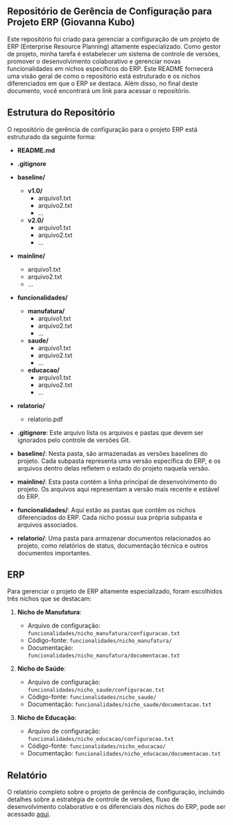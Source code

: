 ## Repositório de Gerência de Configuração para Projeto ERP (Giovanna Kubo)

Este repositório foi criado para gerenciar a configuração de um projeto de ERP (Enterprise Resource Planning) altamente especializado. Como gestor de projeto, minha tarefa é estabelecer um sistema de controle de versões, promover o desenvolvimento colaborativo e gerenciar novas funcionalidades em nichos específicos do ERP. Este README fornecerá uma visão geral de como o repositório está estruturado e os nichos diferenciados em que o ERP se destaca. Além disso, no final deste documento, você encontrará um link para acessar o repositório.

## Estrutura do Repositório

O repositório de gerência de configuração para o projeto ERP está estruturado da seguinte forma:


- **README.md**
- **.gitignore**
- **baseline/**
  - **v1.0/**
    - arquivo1.txt
    - arquivo2.txt
    - ...
  - **v2.0/**
    - arquivo1.txt
    - arquivo2.txt
    - ...
- **mainline/**
  - arquivo1.txt
  - arquivo2.txt
  - ...
- **funcionalidades/**
  - **manufatura/**
    - arquivo1.txt
    - arquivo2.txt
    - ...
  - **saude/**
    - arquivo1.txt
    - arquivo2.txt
    - ...
  - **educacao/**
    - arquivo1.txt
    - arquivo2.txt
    - ...
- **relatorio/**
  - relatorio.pdf

- **.gitignore**: Este arquivo lista os arquivos e pastas que devem ser ignorados pelo controle de versões Git.

- **baseline/**: Nesta pasta, são armazenadas as versões baselines do projeto. Cada subpasta representa uma versão específica do ERP, e os arquivos dentro delas refletem o estado do projeto naquela versão.

- **mainline/**: Esta pasta contém a linha principal de desenvolvimento do projeto. Os arquivos aqui representam a versão mais recente e estável do ERP.

- **funcionalidades/**: Aqui estão as pastas que contêm os nichos diferenciados do ERP. Cada nicho possui sua própria subpasta e arquivos associados.

- **relatorio/**: Uma pasta para armazenar documentos relacionados ao projeto, como relatórios de status, documentação técnica e outros documentos importantes.

## ERP

Para gerenciar o projeto de ERP altamente especializado, foram escolhidos três nichos que se destacam:

1. **Nicho de Manufatura**:
   - Arquivo de configuração: `funcionalidades/nicho_manufatura/configuracao.txt`
   - Código-fonte: `funcionalidades/nicho_manufatura/`
   - Documentação: `funcionalidades/nicho_manufatura/documentacao.txt`

2. **Nicho de Saúde**:
   - Arquivo de configuração: `funcionalidades/nicho_saude/configuracao.txt`
   - Código-fonte: `funcionalidades/nicho_saude/`
   - Documentação: `funcionalidades/nicho_saude/documentacao.txt`

3. **Nicho de Educação**:
   - Arquivo de configuração: `funcionalidades/nicho_educacao/configuracao.txt`
   - Código-fonte: `funcionalidades/nicho_educacao/`
   - Documentação: `funcionalidades/nicho_educacao/documentacao.txt`

## Relatório

O relatório completo sobre o projeto de gerência de configuração, incluindo detalhes sobre a estratégia de controle de versões, fluxo de desenvolvimento colaborativo e os diferenciais dos nichos do ERP, pode ser acessado [aqui](./relatorio/relatorio.pdf).
